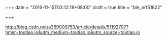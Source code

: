 +++
date = "2016-11-15T03:12:18+08:00"
draft = true
title = "ble_nrf51822"

+++


http://blog.csdn.net/a369000753/article/details/51192707?hmsr=toutiao.io&utm_medium=toutiao.io&utm_source=toutiao.io
